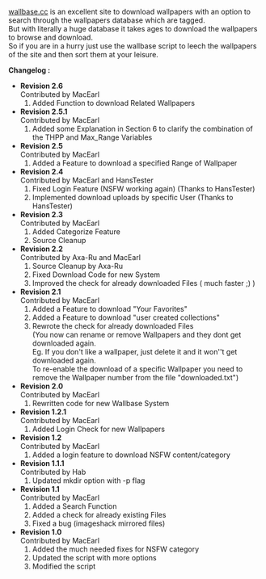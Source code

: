 <p>
	<a href="http://wallbase.cc" target="_blank">wallbase.cc</a> is an excellent site to download wallpapers with an option to search through the wallpapers database which are tagged.<br />
	But with literally a huge database it takes ages to download the wallpapers to browse and download.<br />
	So if you are in a hurry just use the wallbase script to leech the wallpapers of the site and then sort them at your leisure.<br />
</p>
<p>
	<strong>Changelog :</strong>
	<ul>
		<li>
			<strong>Revision 2.6</strong><br />
			Contributed by MacEarl
			<ol>
				<li>Added Function to download Related Wallpapers</li>
			</ol>
		</li>
		<li>
			<strong>Revision 2.5.1</strong><br />
			Contributed by MacEarl
			<ol>
				<li>Added some Explanation in Section 6 to clarify the combination of the THPP and Max_Range Variables</li>
			</ol>
		</li>
		<li>
			<strong>Revision 2.5</strong><br />
			Contributed by MacEarl
			<ol>
				<li>Added a Feature to download a specified Range of Wallpaper</li>
			</ol>
		</li>
		<li>
			<strong>Revision 2.4</strong><br />
			Contributed by MacEarl and HansTester
			<ol>
				<li>Fixed Login Feature (NSFW working again) (Thanks to HansTester)</li>
				<li>Implemented download uploads by specific User (Thanks to HansTester)</li>
			</ol>
		</li>
		<li>
			<strong>Revision 2.3</strong><br />
			Contributed by MacEarl
			<ol>
				<li>Added Categorize Feature</li>
				<li>Source Cleanup</li>
			</ol>
		</li>
		<li>
			<strong>Revision 2.2</strong><br />
			Contributed by Axa-Ru and MacEarl
			<ol>
				<li>Source Cleanup by Axa-Ru</li>
				<li>Fixed Download Code for new System</li>
				<li>Improved the check for already downloaded Files ( much faster ;) )</li>
			</ol>
		</li>
		<li>
			<strong>Revision 2.1</strong><br />
			Contributed by MacEarl
			<ol>
				<li>Added a Feature to download "Your Favorites"</li>
				<li>Added a Feature to download "user created collections"</li>
				<li>Rewrote the check for already downloaded Files<br />
				(You now can rename or remove Wallpapers and they dont get downloaded again.<br />
				Eg. If you don't like a wallpaper, just delete it and it won''t get downloaded again.<br />
				To re-enable the download of a specific Wallpaper you need to remove the Wallpaper number from the file "downloaded.txt")</li>
			</ol>
		</li>
		<li>
			<strong>Revision 2.0</strong><br />
			Contributed by MacEarl
			<ol>
				<li>Rewritten code for new Wallbase System</li>
			</ol>
		</li>
		<li>
			<strong>Revision 1.2.1</strong><br />
			Contributed by MacEarl
			<ol>
				<li>Added Login Check for new Wallpapers</li>
			</ol>
		</li>
		<li>
			<strong>Revision 1.2</strong><br />
			Contributed by MacEarl
			<ol>
				<li>Added a login feature to download NSFW content/category</li>
			</ol>
		</li>
		<li>
			<strong>Revision 1.1.1</strong><br />
			Contributed by Hab
			<ol>
				<li>Updated mkdir option with -p flag</li>
			</ol>
		</li>
		<li>
			<strong>Revision 1.1</strong><br />
			Contributed by MacEarl
			<ol>
				<li>Added a Search Function</li>
				<li>Added a check for already existing Files</li>
				<li>Fixed a bug (imageshack mirrored files)</li>
			</ol>
		</li>
		<li>
			<strong>Revision 1.0</strong><br />
			Contributed by MacEarl
			<ol>
				<li>Added the much needed fixes for NSFW category</li>
				<li>Updated the script with more options</li>
				<li>Modified the script</li>
			</ol>
		</li>
	</ul>
</p>
